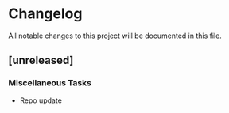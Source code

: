 # Changelog
All notable changes to this project will be documented in this file.

## [unreleased]

### Miscellaneous Tasks

- Repo update

<!-- generated by git-cliff -->
